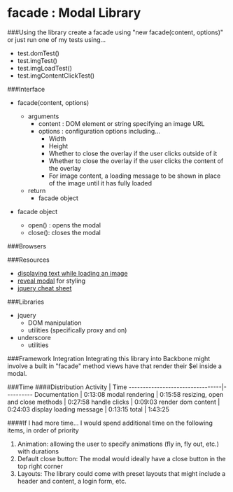 facade : Modal Library
======
###Using the library
create a facade using "new facade(content, options)"
or just run one of my tests using...
 - test.domTest()
 - test.imgTest()
 - test.imgLoadTest()
 - test.imgContentClickTest()


###Interface
 - facade(content, options) 
   - arguments
     - content : DOM element or string specifying an image URL
     - options : configuration options including...
       - Width
       - Height
       - Whether to close the overlay if the user clicks outside of it
       - Whether to close the overlay if the user clicks the content of the overlay
       - For image content, a loading message to be shown in place of the image until it has fully
         loaded
   - return
     - facade object

 - facade object
   - open() : opens the modal
   - close(): closes the modal

###Browsers

###Resources
 - [displaying text while loading an image](http://community.sitepoint.com/t/displaying-text-while-an-image-is-down-loading/12400/3)
 - [reveal modal](http://foundation.zurb.com/docs/components/reveal.html) for styling
 - [jquery cheat sheet](http://overapi.com/jquery/)

###Libraries
 - jquery
   - DOM manipulation
   - utilities (specifically proxy and on)
  - underscore
    - utilities

###Framework Integration
Integrating this library into Backbone might involve a built in "facade" method views have that render their $el inside a modal.

###Time
####Distribution
 Activity                         | Time
 ---------------------------------|----------
 Documentation                    | 0:13:08
 modal rendering                  | 0:15:58
 resizing, open and close methods |	0:27:58
 handle clicks                    |	0:09:03
 render dom content               |	0:24:03
 display loading message          |	0:13:15
 total                            | 1:43:25
 
####If I had more time...
 I would spend additional time on the following items, in order of priority
 
 1. Animation: allowing the user to specify animations (fly in, fly out, etc.) with durations
 2. Default close button: The modal would ideally have a close button in the top right corner
 3. Layouts: The library could come with preset layouts that might include a header and content, a login form, etc.

